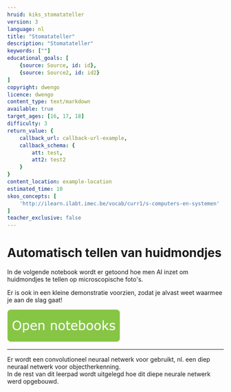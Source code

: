 ```yaml
---
hruid: kiks_stomatateller
version: 3
language: nl
title: "Stomatateller"
description: "Stomatateller"
keywords: [""]
educational_goals: [
    {source: Source, id: id}, 
    {source: Source2, id: id2}
]
copyright: dwengo
licence: dwengo
content_type: text/markdown
available: true
target_ages: [16, 17, 18]
difficulty: 3
return_value: {
    callback_url: callback-url-example,
    callback_schema: {
        att: test,
        att2: test2
    }
}
content_location: example-location
estimated_time: 10
skos_concepts: [
    'http://ilearn.ilabt.imec.be/vocab/curr1/s-computers-en-systemen'
]
teacher_exclusive: false
---
```


# Automatisch tellen van huidmondjes

In de volgende notebook wordt er getoond hoe men AI inzet om huidmondjes te tellen op microscopische foto's.

Er is ook in een kleine demonstratie voorzien, zodat je alvast weet waarmee je aan de slag gaat!

[![](embed/Knop.png "Knop")](https://kiks.ilabt.imec.be/jupyterhub/?id=1710 "Basis")

----------
Er wordt een convolutioneel neuraal netwerk voor gebruikt, nl. een diep neuraal netwerk voor objectherkenning.<br>
In de rest van dit leerpad wordt uitgelegd hoe dit diepe neurale netwerk werd opgebouwd.
